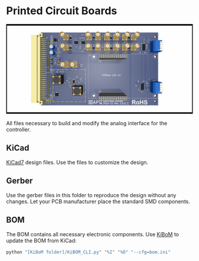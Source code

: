 Printed Circuit Boards
===================
![PCB 3D model](KiCad/RedPitaya_IntStab.png)

All files necessary to build and modify the analog interface for the controller.


KiCad
-------
[KiCad7](https://www.kicad.org/) design files. Use the files to customize the design.

Gerber
-------
Use the gerber files in this folder to reproduce the design without any changes. Let your PCB manufacturer place the standard SMD components.


BOM
-----
The BOM contains all necessary electronic components. Use [KiBoM](https://github.com/SchrodingersGat/KiBoM) to update the BOM from KiCad:

```python
python "[KiBoM folder]/KiBOM_CLI.py" "%I" "%O" "--cfg=bom.ini"
```